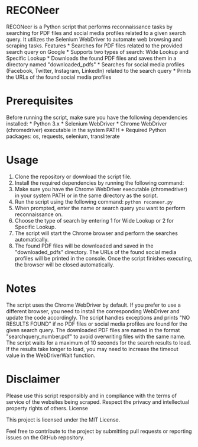 # RECONeer

RECONeer is a Python script that performs reconnaissance tasks by searching for PDF files and social media profiles related to a given search query. It utilizes the Selenium WebDriver to automate web browsing and scraping tasks.
Features
    * Searches for PDF files related to the provided search query on Google
    * Supports two types of search: Wide Lookup and Specific Lookup
    * Downloads the found PDF files and saves them in a directory named "downloaded_pdfs"
    * Searches for social media profiles (Facebook, Twitter, Instagram, LinkedIn) related to the search query
    * Prints the URLs of the found social media profiles

# Prerequisites

Before running the script, make sure you have the following dependencies installed:
    * Python 3.x
    * Selenium WebDriver
    * Chrome WebDriver (chromedriver) executable in the system PATH
    *  Required Python packages: os, requests, selenium, transliterate

# Usage

  1. Clone the repository or download the script file.
  2. Install the required dependencies by running the following command:
  3. Make sure you have the Chrome WebDriver executable (chromedriver) in your system PATH or in the same directory as the script.
  4. Run the script using the following command:
    ```
    python reconeer.py
    ```
  5. When prompted, enter the name or search query you want to perform reconnaissance on.
  6. Choose the type of search by entering 1 for Wide Lookup or 2 for Specific Lookup.
  7. The script will start the Chrome browser and perform the searches automatically.
  8. The found PDF files will be downloaded and saved in the "downloaded_pdfs" directory.
    The URLs of the found social media profiles will be printed in the console.
    Once the script finishes executing, the browser will be closed automatically.

# Notes
   The script uses the Chrome WebDriver by default. If you prefer to use a different browser, you need to install the corresponding WebDriver and update the code accordingly.
    The script handles exceptions and prints "NO RESULTS FOUND" if no PDF files or social media profiles are found for the given search query.
    The downloaded PDF files are named in the format "searchquery_number.pdf" to avoid overwriting files with the same name.
    The script waits for a maximum of 10 seconds for the search results to load. If the results take longer to load, you may need to increase the timeout value in the WebDriverWait function.

# Disclaimer

Please use this script responsibly and in compliance with the terms of service of the websites being scraped. Respect the privacy and intellectual property rights of others.
License

This project is licensed under the MIT License.

Feel free to contribute to the project by submitting pull requests or reporting issues on the GitHub repository.
    
